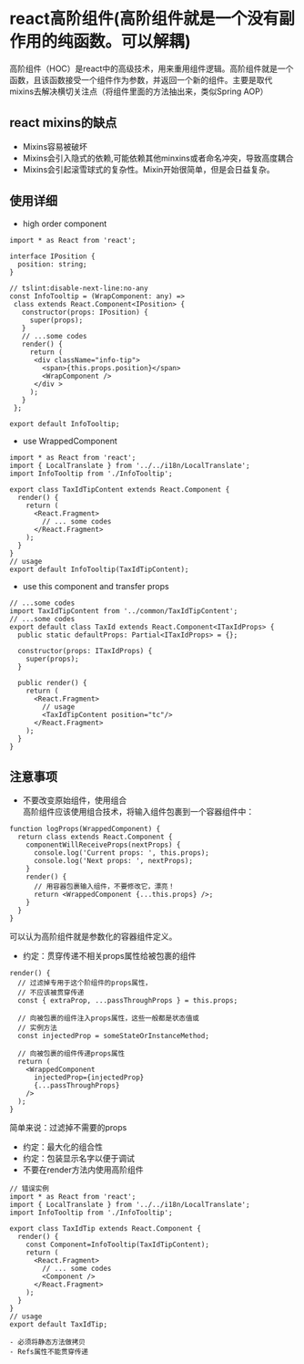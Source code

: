 # react高阶组件(高阶组件就是一个没有副作用的纯函数。可以解耦)
高阶组件（HOC）是react中的高级技术，用来重用组件逻辑。高阶组件就是一个函数，且该函数接受一个组件作为参数，并返回一个新的组件。主要是取代mixins去解决横切关注点（将组件里面的方法抽出来，类似Spring AOP）
## react mixins的缺点
- Mixins容易被破坏
- Mixins会引入隐式的依赖,可能依赖其他minxins或者命名冲突，导致高度耦合
- Mixins会引起滚雪球式的复杂性。Mixin开始很简单，但是会日益复杂。
## 使用详细
- high order component
```
import * as React from 'react';

interface IPosition {
  position: string;
}

// tslint:disable-next-line:no-any
const InfoTooltip = (WrapComponent: any) =>
 class extends React.Component<IPosition> {
   constructor(props: IPosition) {
     super(props);
   }
   // ...some codes
   render() {
     return (
      <div className="info-tip">
        <span>{this.props.position}</span>
        <WrapComponent />
      </div >
     );
   }
 };

export default InfoTooltip;
```
- use WrappedComponent
```
import * as React from 'react';
import { LocalTranslate } from '../../i18n/LocalTranslate';
import InfoTooltip from './InfoTooltip';

export class TaxIdTipContent extends React.Component {
  render() {
    return (
      <React.Fragment>
        // ... some codes
      </React.Fragment>
    );
  }
}
// usage
export default InfoTooltip(TaxIdTipContent);
```
- use this component and transfer props
```
// ...some codes
import TaxIdTipContent from '../common/TaxIdTipContent';
// ...some codes
export default class TaxId extends React.Component<ITaxIdProps> {
  public static defaultProps: Partial<ITaxIdProps> = {};

  constructor(props: ITaxIdProps) {
    super(props);
  }

  public render() {
    return (
      <React.Fragment>
        // usage
        <TaxIdTipContent position="tc"/>
      </React.Fragment>
    );
  }
}

```
## 注意事项
- 不要改变原始组件，使用组合  
高阶组件应该使用组合技术，将输入组件包裹到一个容器组件中：
```
function logProps(WrappedComponent) {
  return class extends React.Component {
    componentWillReceiveProps(nextProps) {
      console.log('Current props: ', this.props);
      console.log('Next props: ', nextProps);
    }
    render() {
      // 用容器包裹输入组件，不要修改它，漂亮！
      return <WrappedComponent {...this.props} />;
    }
  }
}
```
可以认为高阶组件就是参数化的容器组件定义。
- 约定：贯穿传递不相关props属性给被包裹的组件  
```
render() {
  // 过滤掉专用于这个阶组件的props属性，
  // 不应该被贯穿传递
  const { extraProp, ...passThroughProps } = this.props;

  // 向被包裹的组件注入props属性，这些一般都是状态值或
  // 实例方法
  const injectedProp = someStateOrInstanceMethod;

  // 向被包裹的组件传递props属性
  return (
    <WrappedComponent
      injectedProp={injectedProp}
      {...passThroughProps}
    />
  );
}
```
简单来说：过滤掉不需要的props
- 约定：最大化的组合性
- 约定：包装显示名字以便于调试
- 不要在render方法内使用高阶组件
```
// 错误实例
import * as React from 'react';
import { LocalTranslate } from '../../i18n/LocalTranslate';
import InfoTooltip from './InfoTooltip';

export class TaxIdTip extends React.Component {
  render() {
    const Component=InfoTooltip(TaxIdTipContent);
    return (
      <React.Fragment>
        // ... some codes
        <Component />
      </React.Fragment>
    );
  }
}
// usage
export default TaxIdTip;
```
```
- 必须将静态方法做拷贝
- Refs属性不能贯穿传递
